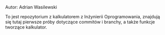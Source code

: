 Autor: Adrian Wasilewski

To jest repozytorium z kalkulatorem z Inżynierii Oprogramowania,
znajdują się tutaj pierwsze próby dotyczące commitów i branchy,
a także funkcje tworzące kalkulator.


